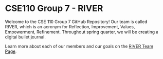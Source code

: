 # CSE110 Group 7 - RIVER

Welcome to the CSE 110 Group 7 GitHub Repository! Our team is called RIVER, which is an acronym for Reflection, Improvement, Values, Empowerment, Refinement. Throughout spring quarter, we will be creating a digital bullet journal. 

Learn more about each of our members and our goals on the [RIVER Team Page](admin/team.md).
